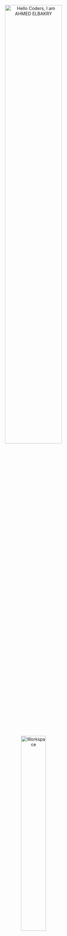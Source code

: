 <div align="center">

<img src="https://github.com/SP-XD/SP-XD/blob/main/images/hellocoders_rounded.gif?raw=true" alt="Hello Coders, I am AHMED ELBAKRY" width="60%"/> <br>
<img src="https://github.com/SP-XD/SP-XD/blob/main/images/dev-working_rounded.gif?raw=true" alt="Workspace"  width="40%"/><br> 

# 💻 Ahmed Elbakry | C++ Developer  

🔹 Passionate about **C++**, OOP, and System Design  
🔹 Building systems like **Bank System** & **Library Management System**  
🔹 Exploring Backend Development & .NET  

![Profile Views](https://komarev.com/ghpvc/?username=AhmedElbakry&style=flat&color=orange&label=PROFILE+VIEWS)
[![telegram badge](https://img.shields.io/badge/AhmedElbakry-grey?style=flat&logo=telegram)](https://t.me/yourTelegramUser)

</div>

---

## 🚀 About Me  
- 🎯 Interested in **Backend Development** with C++ / .NET  
- 📚 Strong background in **OOP**, **Data Structures**, **File Handling**  
- 🛠️ Currently working on **Bank System** & **Library Management System**  
- 🌱 Learning clean code practices and performance optimization  

---

## 🛠️ Tech Stack  

![C++](https://img.shields.io/badge/C%2B%2B-00599C?style=flat&logo=c%2B%2B&logoColor=white)
![C#](https://img.shields.io/badge/C%23-239120?style=flat&logo=c-sharp&logoColor=white)
![SQL](https://img.shields.io/badge/SQL-025E8C?style=flat&logo=database&logoColor=white)
![Git](https://img.shields.io/badge/GIT-E44C30?style=flat&logo=git&logoColor=white)
![Visual Studio](https://img.shields.io/badge/Visual_Studio-5C2D91?style=flat&logo=visual-studio&logoColor=white)
![Linux](https://img.shields.io/badge/Linux-FCC624?style=flat&logo=linux&logoColor=black)
![Markdown](https://img.shields.io/badge/Markdown-000000?style=flat&logo=markdown&logoColor=white)

```cpp
// tools_I_use (C++ style 😉)

class AhmedElbakry {
public:
    const char* Languages[3] = {"C++", "C#", "SQL"};
    const char* Interests[3] = {"Backend Development", "System Design", "OOP"};
    const char* Projects[2] = {"Bank System", "Library System"};
};
